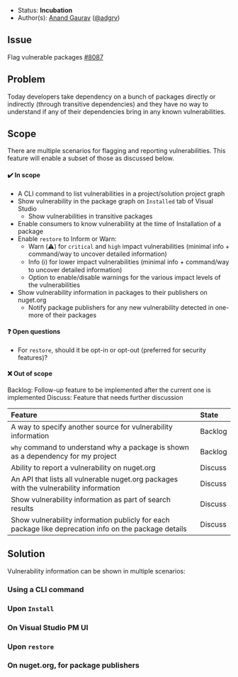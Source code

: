 * Status: **Incubation**
* Author(s): [Anand Gaurav](https://github.com/anangaur) ([@adgrv](https://twitter.com/adgrv))

## Issue
Flag vulnerable packages [#8087](https://github.com/NuGet/Home/issues/8087)

## Problem
Today developers take dependency on a bunch of packages directly or indirectly (through transitive dependencies) and they have no way to understand if any of their dependencies bring in any known vulnerabilities. 

## Scope
There are multiple scenarios for flagging and reporting vulnerabilities. This feature will enable a subset of those as discussed below.

#### ✔️ In scope
* A CLI command to list vulnerabilities in a project/solution project graph
* Show vulnerability in the package graph on `Installed` tab of Visual Studio
  - Show vulnerabilities in transitive packages
* Enable consumers to know vulnerability at the time of Installation of a package
* Enable `restore` to Inform or Warn:
  - Warn (⚠️) for `critical` and `high` impact vulnerabilities (minimal info + command/way to uncover detailed information)
  - Info (ℹ️) for lower impact vulnerabilities (minimal info + command/way to uncover detailed information)
  - Option to enable/disable warnings for the various impact levels of the vulnerabilities
* Show vulnerability information in packages to their publishers on nuget.org
  - Notify package publishers for any new vulnerability detected in one-more of their packages

#### ❓ Open questions
* For `restore`, should it be opt-in or opt-out (preferred for security features)?
 
#### ❌ Out of scope
Backlog: Follow-up feature to be implemented after the current one is implemented
Discuss: Feature that needs further discussion

| Feature | State |
|:--- |:--- |
| A way to specify another source for vulnerability information | Backlog |
| `why` command to understand why a package is shown as a dependency for my project | Backlog |
| Ability to report a vulnerability on nuget.org | Discuss |
| An API that lists all vulnerable nuget.org packages with the vulnerability information | Discuss |
| Show vulnerability information as part of search results | Discuss |
| Show vulnerability information publicly for each package like deprecation info on the package details | Discuss |

## Solution
Vulnerability information can be shown in multiple scenarios:
### Using a CLI command 

### Upon `Install`

### On Visual Studio PM UI 

### Upon `restore`

### On nuget.org, for package publishers



